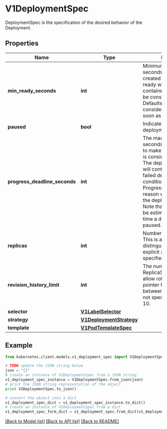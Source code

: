 # V1DeploymentSpec

DeploymentSpec is the specification of the desired behavior of the Deployment.

## Properties

Name | Type | Description | Notes
------------ | ------------- | ------------- | -------------
**min_ready_seconds** | **int** | Minimum number of seconds for which a newly created pod should be ready without any of its container crashing, for it to be considered available. Defaults to 0 (pod will be considered available as soon as it is ready) | [optional] 
**paused** | **bool** | Indicates that the deployment is paused. | [optional] 
**progress_deadline_seconds** | **int** | The maximum time in seconds for a deployment to make progress before it is considered to be failed. The deployment controller will continue to process failed deployments and a condition with a ProgressDeadlineExceeded reason will be surfaced in the deployment status. Note that progress will not be estimated during the time a deployment is paused. Defaults to 600s. | [optional] 
**replicas** | **int** | Number of desired pods. This is a pointer to distinguish between explicit zero and not specified. Defaults to 1. | [optional] 
**revision_history_limit** | **int** | The number of old ReplicaSets to retain to allow rollback. This is a pointer to distinguish between explicit zero and not specified. Defaults to 10. | [optional] 
**selector** | [**V1LabelSelector**](V1LabelSelector.md) |  | 
**strategy** | [**V1DeploymentStrategy**](V1DeploymentStrategy.md) |  | [optional] 
**template** | [**V1PodTemplateSpec**](V1PodTemplateSpec.md) |  | 

## Example

```python
from kubernetes.client.models.v1_deployment_spec import V1DeploymentSpec

# TODO update the JSON string below
json = "{}"
# create an instance of V1DeploymentSpec from a JSON string
v1_deployment_spec_instance = V1DeploymentSpec.from_json(json)
# print the JSON string representation of the object
print V1DeploymentSpec.to_json()

# convert the object into a dict
v1_deployment_spec_dict = v1_deployment_spec_instance.to_dict()
# create an instance of V1DeploymentSpec from a dict
v1_deployment_spec_form_dict = v1_deployment_spec.from_dict(v1_deployment_spec_dict)
```
[[Back to Model list]](../README.md#documentation-for-models) [[Back to API list]](../README.md#documentation-for-api-endpoints) [[Back to README]](../README.md)


